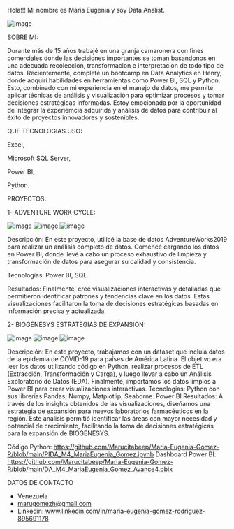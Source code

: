 Hola!!!
Mi nombre es Maria Eugenia y soy Data Analist. 

![image](https://github.com/user-attachments/assets/24936acf-2169-48d9-9230-70bdf38a6752)




SOBRE MI:

Durante más de 15 años trabajé en una granja camaronera con fines comerciales donde las decisiones importantes se toman basandonos en una adecuada recoleccion, transformacion e interpretacion de todo tipo de datos.  Recientemente, completé un bootcamp en Data Analytics en Henry, donde adquirí habilidades en herramientas como Power BI, SQL y Python. Esto, combinado con mi  experiencia en el manejo de datos, me permite aplicar técnicas  de análisis y visualización para optimizar procesos y tomar decisiones estratégicas informadas.  Estoy emocionada por la oportunidad de integrar la experiemcia adquirida y análisis de datos para contribuir al éxito de proyectos innovadores y sostenibles. 

QUE TECNOLOGIAS USO:

Excel,

Microsoft SQL Server,

Power BI,

Python.

PROYECTOS:

1- ADVENTURE WORK CYCLE: 

![image](https://github.com/user-attachments/assets/b6a27538-ab06-4acb-b842-0b9b816fa99f)
![image](https://github.com/user-attachments/assets/084913d9-b124-4509-9296-e3f810991810)
![image](https://github.com/user-attachments/assets/dc9e35c6-a379-4aa5-81e4-042a71ad8598)





Descripción: En este proyecto, utilicé la base de datos AdventureWorks2019 para realizar un análisis completo de datos. Comencé cargando los datos en Power BI, donde llevé a cabo un proceso exhaustivo de limpieza y transformación de datos para asegurar su calidad y consistencia.

Tecnologías:
Power BI, 
SQL.

Resultados: Finalmente, creé visualizaciones interactivas y detalladas que permitieron identificar patrones y tendencias clave en los datos. Estas visualizaciones facilitaron la toma de decisiones estratégicas basadas en información precisa y actualizada.



2- BIOGENESYS ESTRATEGIAS DE EXPANSION: 

![image](https://github.com/user-attachments/assets/91f4ba59-7e87-49d9-99c8-c8dfb32f0a73)
![image](https://github.com/user-attachments/assets/b20f0575-f9f5-4921-aba1-6e5a8bfd5367)
![image](https://github.com/user-attachments/assets/d84af3e4-c25a-4b70-b641-eaadda00f0e9)





Descripción: En este proyecto, trabajamos con un dataset que incluía datos de la epidemia de COVID-19 para países de América Latina. El objetivo era leer los datos utilizando código en Python, realizar procesos de ETL (Extracción, Transformación y Carga), y luego llevar a cabo un Análisis Exploratorio de Datos (EDA). Finalmente, importamos los datos limpios a Power BI para crear visualizaciones interactivas.
Tecnologías: Python con sus librerias Pandas, Numpy, Matplotlip, Seaborne.  Power BI
Resultados: A través de los insights obtenidos de las visualizaciones, diseñamos una estrategia de expansión para nuevos laboratorios farmacéuticos en la región. Este análisis permitió identificar las áreas con mayor necesidad y potencial de crecimiento, facilitando la toma de decisiones estratégicas para la expansión de BIOGENESYS.

Código Python: https://github.com/Marucitabeep/Maria-Eugenia-Gomez-R/blob/main/PIDA_M4_MariaEugenia_Gomez.ipynb Dashboard Power BI: https://github.com/Marucitabeep/Maria-Eugenia-Gomez-R/blob/main/DA_M4_MariaEugenia_Gomez_Avance4.pbix


DATOS DE CONTACTO

- Venezuela
- marugomezh@gmail.com
- Linkedin: www.linkedin.com/in/maria-eugenia-gomez-rodriguez-895691178












